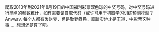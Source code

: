 爬取2013年到2021年8月19日的中国福利彩票双色球的中奖号码，对中奖号码进行简单的频数统计，如有需要请自取代码（或许可用于机器学习训练预测模型？
Anyway, 每个人都有发财梦，但是勤勤恳恳，脚踏实地才是王道，中彩票这种事……想想还是算了吧。
